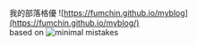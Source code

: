 我的部落格優 ![https://fumchin.github.io/myblog](https://fumchin.github.io/myblog/)  
based on ![minimal mistakes](https://github.com/mmistakes/minimal-mistakes)
